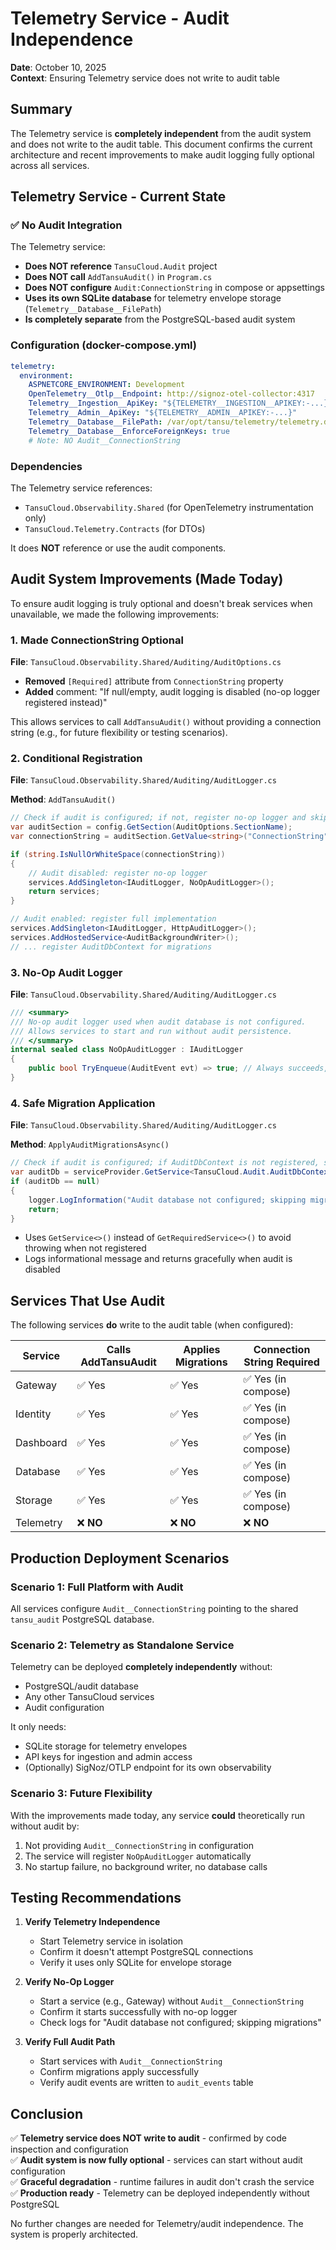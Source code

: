 # Telemetry Service - Audit Independence

**Date**: October 10, 2025  
**Context**: Ensuring Telemetry service does not write to audit table

## Summary

The Telemetry service is **completely independent** from the audit system and does not write to the audit table. This document confirms the current architecture and recent improvements to make audit logging fully optional across all services.

## Telemetry Service - Current State

### ✅ No Audit Integration

The Telemetry service:

- **Does NOT reference** `TansuCloud.Audit` project
- **Does NOT call** `AddTansuAudit()` in `Program.cs`
- **Does NOT configure** `Audit:ConnectionString` in compose or appsettings
- **Uses its own SQLite database** for telemetry envelope storage (`Telemetry__Database__FilePath`)
- **Is completely separate** from the PostgreSQL-based audit system

### Configuration (docker-compose.yml)

```yaml
telemetry:
  environment:
    ASPNETCORE_ENVIRONMENT: Development
    OpenTelemetry__Otlp__Endpoint: http://signoz-otel-collector:4317
    Telemetry__Ingestion__ApiKey: "${TELEMETRY__INGESTION__APIKEY:-...}"
    Telemetry__Admin__ApiKey: "${TELEMETRY__ADMIN__APIKEY:-...}"
    Telemetry__Database__FilePath: /var/opt/tansu/telemetry/telemetry.db
    Telemetry__Database__EnforceForeignKeys: true
    # Note: NO Audit__ConnectionString
```

### Dependencies

The Telemetry service references:

- `TansuCloud.Observability.Shared` (for OpenTelemetry instrumentation only)
- `TansuCloud.Telemetry.Contracts` (for DTOs)

It does **NOT** reference or use the audit components.

## Audit System Improvements (Made Today)

To ensure audit logging is truly optional and doesn't break services when unavailable, we made the following improvements:

### 1. Made ConnectionString Optional

**File**: `TansuCloud.Observability.Shared/Auditing/AuditOptions.cs`

- **Removed** `[Required]` attribute from `ConnectionString` property
- **Added** comment: "If null/empty, audit logging is disabled (no-op logger registered instead)"

This allows services to call `AddTansuAudit()` without providing a connection string (e.g., for future flexibility or testing scenarios).

### 2. Conditional Registration

**File**: `TansuCloud.Observability.Shared/Auditing/AuditLogger.cs`

**Method**: `AddTansuAudit()`

```csharp
// Check if audit is configured; if not, register no-op logger and skip background writer
var auditSection = config.GetSection(AuditOptions.SectionName);
var connectionString = auditSection.GetValue<string>("ConnectionString");

if (string.IsNullOrWhiteSpace(connectionString))
{
    // Audit disabled: register no-op logger
    services.AddSingleton<IAuditLogger, NoOpAuditLogger>();
    return services;
}

// Audit enabled: register full implementation
services.AddSingleton<IAuditLogger, HttpAuditLogger>();
services.AddHostedService<AuditBackgroundWriter>();
// ... register AuditDbContext for migrations
```

### 3. No-Op Audit Logger

**File**: `TansuCloud.Observability.Shared/Auditing/AuditLogger.cs`

```csharp
/// <summary>
/// No-op audit logger used when audit database is not configured.
/// Allows services to start and run without audit persistence.
/// </summary>
internal sealed class NoOpAuditLogger : IAuditLogger
{
    public bool TryEnqueue(AuditEvent evt) => true; // Always succeeds, does nothing
}
```

### 4. Safe Migration Application

**File**: `TansuCloud.Observability.Shared/Auditing/AuditLogger.cs`

**Method**: `ApplyAuditMigrationsAsync()`

```csharp
// Check if audit is configured; if AuditDbContext is not registered, skip migrations
var auditDb = serviceProvider.GetService<TansuCloud.Audit.AuditDbContext>();
if (auditDb == null)
{
    logger.LogInformation("Audit database not configured; skipping migrations");
    return;
}
```

- Uses `GetService<>()` instead of `GetRequiredService<>()` to avoid throwing when not registered
- Logs informational message and returns gracefully when audit is disabled

## Services That Use Audit

The following services **do** write to the audit table (when configured):

| Service   | Calls AddTansuAudit | Applies Migrations | Connection String Required |
|-----------|--------------------|--------------------|---------------------------|
| Gateway   | ✅ Yes             | ✅ Yes             | ✅ Yes (in compose)       |
| Identity  | ✅ Yes             | ✅ Yes             | ✅ Yes (in compose)       |
| Dashboard | ✅ Yes             | ✅ Yes             | ✅ Yes (in compose)       |
| Database  | ✅ Yes             | ✅ Yes             | ✅ Yes (in compose)       |
| Storage   | ✅ Yes             | ✅ Yes             | ✅ Yes (in compose)       |
| Telemetry | ❌ **NO**          | ❌ **NO**          | ❌ **NO**                |

## Production Deployment Scenarios

### Scenario 1: Full Platform with Audit

All services configure `Audit__ConnectionString` pointing to the shared `tansu_audit` PostgreSQL database.

### Scenario 2: Telemetry as Standalone Service

Telemetry can be deployed **completely independently** without:

- PostgreSQL/audit database
- Any other TansuCloud services
- Audit configuration

It only needs:

- SQLite storage for telemetry envelopes
- API keys for ingestion and admin access
- (Optionally) SigNoz/OTLP endpoint for its own observability

### Scenario 3: Future Flexibility

With the improvements made today, any service **could** theoretically run without audit by:

1. Not providing `Audit__ConnectionString` in configuration
2. The service will register `NoOpAuditLogger` automatically
3. No startup failure, no background writer, no database calls

## Testing Recommendations

1. **Verify Telemetry Independence**
   - Start Telemetry service in isolation
   - Confirm it doesn't attempt PostgreSQL connections
   - Verify it uses only SQLite for envelope storage

2. **Verify No-Op Logger**
   - Start a service (e.g., Gateway) without `Audit__ConnectionString`
   - Confirm it starts successfully with no-op logger
   - Check logs for "Audit database not configured; skipping migrations"

3. **Verify Full Audit Path**
   - Start services with `Audit__ConnectionString`
   - Confirm migrations apply successfully
   - Verify audit events are written to `audit_events` table

## Conclusion

✅ **Telemetry service does NOT write to audit** - confirmed by code inspection and configuration  
✅ **Audit system is now fully optional** - services can start without audit configuration  
✅ **Graceful degradation** - runtime failures in audit don't crash the service  
✅ **Production ready** - Telemetry can be deployed independently without PostgreSQL

No further changes are needed for Telemetry/audit independence. The system is properly architected.
